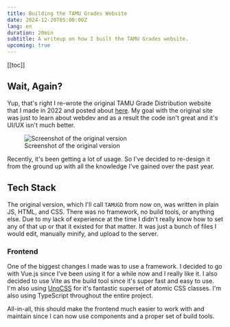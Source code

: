 ```yaml
---
title: Building the TAMU Grades Website
date: 2024-12-20T05:00:00Z
lang: en
duration: 20min
subtitle: A writeup on how I built the TAMU Grades website.
upcoming: true
---
```


[[toc]]

## Wait, Again?

Yup, that's right I re-wrote the original TAMU Grade Distribution website that I made in 2022 and posted about [here](/posts/tamugd-writeup). My goal with the original site was just to learn about webdev and as a result the code isn't great and it's UI/UX isn't much better.

<figure>
  <img src="/assets/posts/tamugd-writeup/final-product.png" alt="Screenshot of the original version" rounded-lg />
  <figcaption class="caption">Screenshot of the original version</figcaption>
</figure>

Recently, it's been getting a lot of usage. So I've decided to re-design it from the ground up with all the knowledge I've gained over the past year.

## Tech Stack

The original version, which I'll call `TAMUGD` from now on, was written in plain JS, HTML, and CSS. There was no framework, no build tools, or anything else. Due to my lack of experience at the time I didn't really know how to set any of that up or that it existed for that matter. It was just a bunch of files I would edit, manually minify, and upload to the server.

### Frontend

One of the biggest changes I made was to use a framework. I decided to go with Vue.js since I've been using it for a while now and I really like it. I also decided to use Vite as the build tool since it's super fast and easy to use. I'm also using [UnoCSS](https://unocss.dev/) for it's fantastic superset of atomic CSS classes. I'm also using TypeScript throughout the entire project.

All-in-all, this should make the frontend much easier to work with and maintain since I can now use components and a proper set of build tools.
